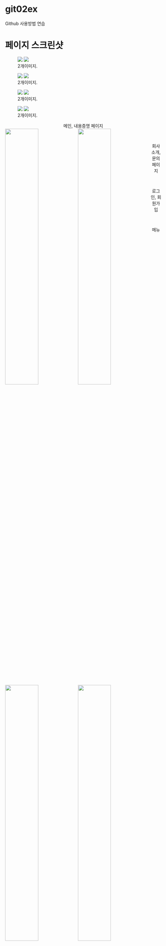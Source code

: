 # git02ex
Github 사용방법 연습

# 페이지 스크린샷

<figure class="half">  
  <a href="link"><img src="https://github.com/user-attachments/assets/151f5da4-da57-4f33-b232-afed8a9274bc"></a>  
  <a href="link"><img src="https://github.com/user-attachments/assets/fd9b4901-ce85-46d6-aa5a-83903233d007"></a>  
  <figcaption>2개이미지.</figcaption>
</figure>

<figure class="half">  
  <a href="link"><img src="https://github.com/user-attachments/assets/2c588b1f-216e-40c5-9c94-bc56be170002"></a>  
  <a href="link"><img src="https://github.com/user-attachments/assets/8c8761c1-66a7-4dfa-adcf-c32e8fc67180"></a>  
  <figcaption>2개이미지.</figcaption>
</figure>
<figure class="half">  
  <a href="link"><img src="https://github.com/user-attachments/assets/30f96a50-e70d-4122-a2d5-c8a722041268"></a>  
  <a href="link"><img src="https://github.com/user-attachments/assets/871af5ec-a12f-439a-b849-a75f144784dd"></a>  
  <figcaption>2개이미지.</figcaption>
</figure>
<figure class="half">  
  <a href="link"><img src="https://github.com/user-attachments/assets/374d8576-1209-47f3-91a2-049b2721d205"></a>  
  <a href="link"><img src="https://github.com/user-attachments/assets/ac103176-55c6-404f-9c69-d793e3b93eaf"></a>  
  <figcaption>2개이미지.</figcaption>
</figure>


<p align="center">  
  <figcaption align="center">메인, 내용증명 페이지</figcaption>
  <img src="https://github.com/user-attachments/assets/151f5da4-da57-4f33-b232-afed8a9274bc" align="left" width="46%">  
  <img src="https://github.com/user-attachments/assets/fd9b4901-ce85-46d6-aa5a-83903233d007" align="left" width="46%">  
</p>
</br>
<p align="center">  
  <figcaption align="center">회사소개, 문의 페이지</figcaption>
  <img src="https://github.com/user-attachments/assets/2c588b1f-216e-40c5-9c94-bc56be170002" align="left" width="46%">  
  <img src="https://github.com/user-attachments/assets/8c8761c1-66a7-4dfa-adcf-c32e8fc67180" align="left" width="46%">  
</p>
</br>
<p align="center">  
  <figcaption align="center">로그인, 회원가입</figcaption>
  <img src="https://github.com/user-attachments/assets/30f96a50-e70d-4122-a2d5-c8a722041268" align="left" width="46%">  
  <img src="https://github.com/user-attachments/assets/871af5ec-a12f-439a-b849-a75f144784dd" align="left" width="46%">  
</p>
</br>
<p align="center">  
  <figcaption align="center">메뉴</figcaption>
  <img src="https://github.com/user-attachments/assets/374d8576-1209-47f3-91a2-049b2721d205" align="left" width="46%">  
  <img src="https://github.com/user-attachments/assets/ac103176-55c6-404f-9c69-d793e3b93eaf"" align="left" width="46%">  
</p>
